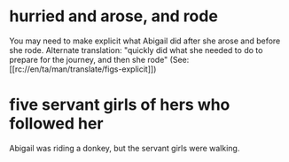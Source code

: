 # hurried and arose, and rode

You may need to make explicit what Abigail did after she arose and before she rode. Alternate translation: "quickly did what she needed to do to prepare for the journey, and then she rode" (See: [[rc://en/ta/man/translate/figs-explicit]])

# five servant girls of hers who followed her

Abigail was riding a donkey, but the servant girls were walking.

